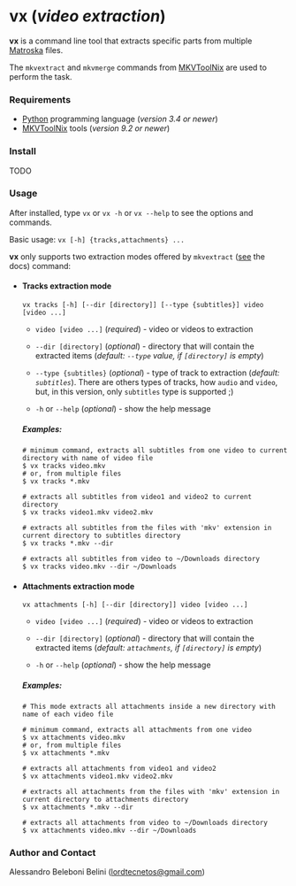 # vx (*video extraction*)

**vx** is a command line tool that extracts specific parts from multiple [Matroska](https://www.matroska.org/) files. 

The `mkvextract` and `mkvmerge` commands from [MKVToolNix](https://mkvtoolnix.download/) are used to perform the
task.

### Requirements

* [Python](https://www.python.org/) programming language (*version 3.4 or newer*)
* [MKVToolNix](https://mkvtoolnix.download/) tools (*version 9.2 or newer*)

### Install

TODO

### Usage

After installed, type `vx` or `vx -h` or `vx --help` to see the options and commands.

Basic usage: `vx [-h] {tracks,attachments} ...`

**vx** only supports two extraction modes offered by `mkvextract` ([see](https://mkvtoolnix.download/doc/mkvextract.html#mkvextract.synopsis) the docs) command:

* #### Tracks extraction mode
  
  `vx tracks [-h] [--dir [directory]] [--type {subtitles}] video [video ...]`
  
  * `video [video ...]` (*required*) - video or videos to extraction
  
  * `--dir [directory]` (*optional*) - directory that will contain the extracted items (*default: `--type` value, if `[directory]` is empty*)
  
  * `--type {subtitles}` (*optional*) - type of track to extraction (*default: `subtitles`*). There are others types of tracks, how `audio` and `video`, but, in this version, only `subtitles` type is supported ;)
  
  * `-h` or `--help` (*optional*) - show the help message
 
  ##### Examples:
  ```
  # minimum command, extracts all subtitles from one video to current directory with name of video file
  $ vx tracks video.mkv
  # or, from multiple files
  $ vx tracks *.mkv

  # extracts all subtitles from video1 and video2 to current directory
  $ vx tracks video1.mkv video2.mkv 

  # extracts all subtitles from the files with 'mkv' extension in current directory to subtitles directory
  $ vx tracks *.mkv --dir 

  # extracts all subtitles from video to ~/Downloads directory
  $ vx tracks video.mkv --dir ~/Downloads
  ```

* #### Attachments extraction mode

  `vx attachments [-h] [--dir [directory]] video [video ...]`

  * `video [video ...]` (*required*) - video or videos to extraction
  
  * `--dir [directory]` (*optional*) - directory that will contain the extracted items (*default: `attachments`, if `[directory]` is empty*)
  
  * `-h` or `--help` (*optional*) - show the help message
  
  ##### Examples:
  ```
  # This mode extracts all attachments inside a new directory with name of each video file

  # minimum command, extracts all attachments from one video
  $ vx attachments video.mkv
  # or, from multiple files
  $ vx attachments *.mkv

  # extracts all attachments from video1 and video2
  $ vx attachments video1.mkv video2.mkv 

  # extracts all attachments from the files with 'mkv' extension in current directory to attachments directory
  $ vx attachments *.mkv --dir 

  # extracts all attachments from video to ~/Downloads directory
  $ vx attachments video.mkv --dir ~/Downloads
  ```

### Author and Contact

Alessandro Beleboni Belini (lordtecnetos@gmail.com)


